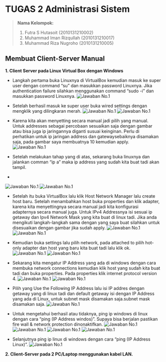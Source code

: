 # TUGAS 2 Administrasi Sistem

> **Nama Kelompok:**
> 1. Futra S Hutasoit (2010131210002)
> 2. Muhammad Iman Rizqullah (2010131210017)
> 3. Muhammad Riza Nugroho (2010131210005) 

## Membuat Client-Server Manual

**1. Client Server pada Linux Virtual Box dengan Windows**
+ Langkah pertama buka Linuxnya di VirtualBox kemudian masuk ke super user dengan command “su” dan masukkan password Linuxnya. Jika authentication failure silahkan menggunakan command “sudo -i” dan masukkan password Linuxnya.
![Jawaban No.1](Jawaban1.png)

+ Setelah berhasil masuk ke super user buka wired settings dengan mengklik yang dilingkaran merah.
![Jawaban No.1](Jawaban1(1).png)
![Jawaban No.1](Jawaban1(2).png)

+ Karena kita akan menyetting secara manual jadi pilih yang manual. Untuk addresses sebagai percobaan sesuaikan saja dengan gambar atau bisa juga ip jaringannya diganti susuai keinginan. Perlu di perhatikan untuk ip jaringan address dan gatewaysebaiknya disamakan saja, pada gambar saya membuatnya 10 kemudian apply.
![Jawaban No.1](Jawaban1(3).png)

+ Setelah melakukan tahap yang di atas, sekarang buka linuxnya dan jalankan comman “ip a” maka ip address yang sudah kita buat tadi akan tampil.
+ 
![Jawaban No.1](Jawaban1(4).png)
![Jawaban No.1](Jawaban1(5).png)

+ Setelah itu buka VirtualBox lalu klik Host Network Manager lalu create host baru. Setelah menambahkan host buka properties dan klik adapter, karena kita menyettingnya secara manual jadi kita konfigurasi adapternya secara manual juga. Untuk IPv4 Addressnya isi sesuai ip getaway dan Ipv4 Network Mask yang kita buat di linux tadi. Jika anda mengikuti langkah-langkah sama dengan yang saya buat silahkan untuk disesuaikan dengan gambar jika sudah apply.
![Jawaban No.1](Jawaban1(5).png)
![Jawaban No.1](Jawaban1(6).png)

+ Kemudian buka settings lalu pilih network, pada attached to pilih hot-only adapter dan host yang baru kita buat tadi lalu klik ok.
![Jawaban No.1](Jawaban1(7).png)
![Jawaban No.1](Jawaban1(8).png)

+ Sekarang kita mengatur IP Address yang ada di windows dengan cara membuka network connections kemudian klik host yang sudah kita buat tadi dan buka properties. Pada properties klik internet protocol version 4.
![Jawaban No.1](Jawaban1(9).png)
![Jawaban No.1](Jawaban1(10).png)

+ Pilih yang Use the Following IP Address lalu isi IP addres dengan getaway yang di linux tadi dan default getaway isi dengan IP Address yang ada di Linux, untuk subnet mask disamakan saja.subnet mask disamakan saja.
![Jawaban No.1](Jawaban1(11).png)
+ Untuk mengetahui berhasil atau tidaknya, ping ip windows di linux dengan cara “ping (IP Address windos)”. Supaya bisa berjalan pastikan fire wall & network protection dinonaktifkan.
![Jawaban No.1](Jawaban1(12).png)
![Jawaban No.1](Jawaban1(13).png)
![Jawaban No.1](Jawaban1(14).png)
![Jawaban No.1](Jawaban1(15).png)
+ Selanjutnya ping ip linux di windows dengan cara “ping (IP Address Linux)”.
![Jawaban No.1](Jawaban1(16).png)

**2. Client-Server pada 2 PC/Laptop menggunakan kabel LAN.**

